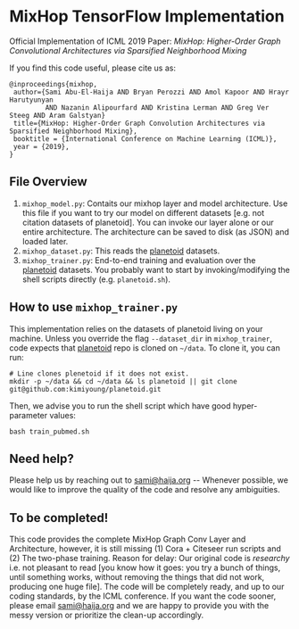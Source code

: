 # MixHop TensorFlow Implementation

Official Implementation of ICML 2019 Paper: *MixHop: Higher-Order Graph Convolutional Architectures via Sparsified Neighborhood Mixing*

If you find this code useful, please cite us as:

    @inproceedings{mixhop,
     author={Sami Abu-El-Haija AND Bryan Perozzi AND Amol Kapoor AND Hrayr Harutyunyan
             AND Nazanin Alipourfard AND Kristina Lerman AND Greg Ver Steeg AND Aram Galstyan}
     title={MixHop: Higher-Order Graph Convolution Architectures via Sparsified Neighborhood Mixing},
     booktitle = {International Conference on Machine Learning (ICML)},
     year = {2019},
    }

## File Overview

1. `mixhop_model.py`: Contaits our mixhop layer and model architecture. Use this
   file if you want to try our model on different datasets [e.g. not citation
   datasets of planetoid]. You can invoke our layer alone or our entire
   architecture. The architecture can be saved to disk (as JSON) and loaded
   later.
1. `mixhop_dataset.py`: This reads the [planetoid](https://github.com/kimiyoung/planetoid)
   datasets.
1. `mixhop_trainer.py`: End-to-end training and evaluation over the
   [planetoid](https://github.com/kimiyoung/planetoid) datasets. You probably
   want to start by invoking/modifying the shell scripts directly
   (e.g. `planetoid.sh`).

## How to use `mixhop_trainer.py`

This implementation relies on the datasets of planetoid living on your machine.
Unless you override the flag `--dataset_dir` in `mixhop_trainer`, code expects
that [planetoid](https://github.com/kimiyoung/planetoid) repo is cloned on
`~/data`. To clone it, you can run:
```
# Line clones plenetoid if it does not exist.
mkdir -p ~/data && cd ~/data && ls planetoid || git clone git@github.com:kimiyoung/planetoid.git
```

Then, we advise you to run the shell script which have good hyper-parameter values:

```
bash train_pubmed.sh
```

## Need help?

Please help us by reaching out to sami@haija.org -- Whenever possible, we would
like to improve the quality of the code and resolve any ambiguities.

## To be completed!

This code provides the complete MixHop Graph Conv Layer and Architecture,
however, it is still missing (1) Cora + Citeseer run scripts and (2) The
two-phase training. Reason for delay: Our original code is _researchy_ i.e.
not pleasant to read [you know how it goes: you try a bunch of things, until
something works, without removing the things that did not work, producing one
huge file].
The code will be completely ready, and up to our coding standards, by the ICML
conference. If you want the code sooner, please email sami@haija.org and we are
happy to provide you with the messy version or prioritize the clean-up
accordingly.

